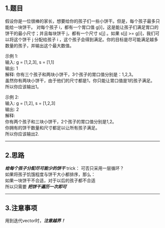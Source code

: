 ## 1.题目
假设你是一位很棒的家长，想要给你的孩子们一些小饼干。但是，每个孩子最多只能给一块饼干。
对每个孩子 i，都有一个胃口值 g[i]，这是能让孩子们满足胃口的饼干的最小尺寸；并且每块饼干 j，都有一个尺寸 s[j] 。如果 s[j] >= g[i]，我们可以将这个饼干 j 分配给孩子 i ，这个孩子会得到满足。你的目标是尽可能满足越多数量的孩子，并输出这个最大数值。  

示例 1:   
输入: g = [1,2,3], s = [1,1]  
输出: 1  
解释: 
你有三个孩子和两块小饼干，3个孩子的胃口值分别是：1,2,3。  
虽然你有两块小饼干，由于他们的尺寸都是1，你只能让胃口值是1的孩子满足。  
所以你应该输出1。  

示例 2:  
输入: g = [1,2], s = [1,2,3]  
输出: 2  
解释:   
你有两个孩子和三块小饼干，2个孩子的胃口值分别是1,2。  
你拥有的饼干数量和尺寸都足以让所有孩子满足。  
所以你应该输出2.  

---

## 2.思路
***给每个孩子分配尽可能少的饼干*** 
trick：
可否只采用一层循环？  
如果将孩子饥饿程度与饼干大小都排序，那么：  
如果一块饼干不合适，对于以后的孩子都不合适  
所以只需要 ***把饼干遍历一次即可***

---

## 3.注意事项
用到迭代vector时，***注意越界！***